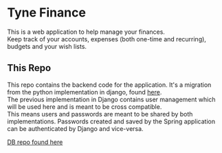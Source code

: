 # Tyne Finance
This is a web application to help manage your finances.  
Keep track of your accounts, expenses (both one-time and recurring), budgets and your wish lists.


## This Repo
This repo contains the backend code for the application.
It's a migration from the python implementation in django, found [here](https://github.com/muremwa/Tyne-Finance "Tyne-Finance Python (Django)").  
The previous implementation in Django contains user management which will be used here and is meant to be cross compatible.  
This means users and passwords are meant to be shared by both implementations.
Passwords created and saved by the Spring application can be authenticated by Django and vice-versa.


[DB repo found here](https://github.com/muremwa/Tyne-Finance-DB "Tyne-Finance-DB")
